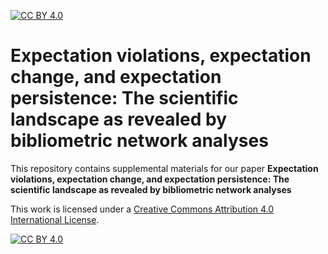 [![CC BY 4.0][cc-by-shield]][cc-by]

# Expectation violations, expectation change, and expectation persistence: The scientific landscape as revealed by bibliometric network analyses

This repository contains supplemental materials for our paper **Expectation violations, expectation change, and expectation persistence: The scientific landscape as revealed by bibliometric network analyses**

This work is licensed under a
[Creative Commons Attribution 4.0 International License][cc-by].

[![CC BY 4.0][cc-by-image]][cc-by]

[cc-by]: http://creativecommons.org/licenses/by/4.0/
[cc-by-image]: https://i.creativecommons.org/l/by/4.0/88x31.png
[cc-by-shield]: https://img.shields.io/badge/License-CC%20BY%204.0-lightgrey.svg
